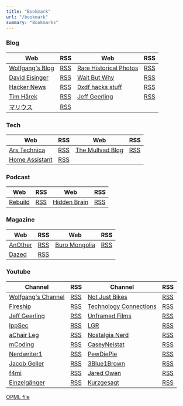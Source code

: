 ```yaml
---
title: "Bookmark"
url: "/bookmark"
summary: "Bookmarks"
---
```


### Blog

| Web                                                         | RSS                                           | Web                                                         | RSS                                           | 
| ----------------------------------------------------------- | --------------------------------------------- | ----------------------------------------------------------- | --------------------------------------------- | 
| [Wolfgang's Blog](https://notthebe.ee/)                     | [RSS](https://notthebe.ee/rss.xml)            | [Rare Historical Photos](https://rarehistoricalphotos.com/) | [RSS](https://rarehistoricalphotos.com/feed/) | 
| [David Eisinger](https://davideisinger.com/)                | [RSS](https://davideisinger.com/index.xml)    | [Wait But Why](https://waitbutwhy.com/)                     | [RSS](https://waitbutwhy.com/feed)            | 
| [Hacker News](https://news.ycombinator.com/)                | [RSS](https://hnrss.org/frontpage)            | [0xdf hacks stuff](https://0xdf.gitlab.io/)                 | [RSS](https://0xdf.gitlab.io/feed.xml)        |  
| [Tim Hårek](https://timharek.no/)                           | [RSS](https://timharek.no/feed.xml)           | [Jeff Geerling](https://www.jeffgeerling.com/)              | [RSS](https://www.jeffgeerling.com/blog.xml)  | 
| [マリウス](https://マリウス.com/)                           | [RSS](https://xn--gckvb8fzb.com/index.xml)    |                                                             |                                               |

### Tech

| Web                                               | RSS                                                      | Web                                               | RSS                                                      | 
| ------------------------------------------------- | -------------------------------------------------------- | ------------------------------------------------- | -------------------------------------------------------- | 
| [Ars Technica](https://arstechnica.com)           | [RSS](http://feeds.arstechnica.com/arstechnica/index)    | [The Mullvad Blog](https://www.mullvad.net/blog/) | [RSS](https://mullvad.net/en/blog/feed/rss/)             | 
| [Home Assistant](https://www.home-assistant.io/)  | [RSS](https://www.home-assistant.io/atom.xml)            |                                                   |                                                          |

### Podcast

| Web                                      | RSS                                          | Web                                      | RSS                                          |
| ---------------------------------------- | -------------------------------------------- | ---------------------------------------- | -------------------------------------------- |
| [Rebuild](https://rebuild.fm/)           | [RSS](https://feeds.rebuild.fm/rebuildfm)    | [Hidden Brain](https://hiddenbrain.org/) | [RSS](https://feeds.simplecast.com/kwWc0lhf) |

### Magazine

| Web                                      | RSS                                     | Web                                      | RSS                                     |
| ---------------------------------------- | --------------------------------------- | ---------------------------------------- | --------------------------------------- |
| [AnOther](https://www.anothermag.com/)   | [RSS](https://www.anothermag.com/Feed)  | [Buro Mongolia](https://www.buro247.mn/) | [RSS](https://buro247.mn/xml/rss.xml)   |
| [Dazed](https://www.dazeddigital.com/)   | [RSS](https://www.dazeddigital.com/rss) |                                          |                                         |

### Youtube

| Channel                                                                    | RSS                                                                                 | Channel                                                                    | RSS                                                                                 |
| -------------------------------------------------------------------------- | ----------------------------------------------------------------------------------- | -------------------------------------------------------------------------- | ----------------------------------------------------------------------------------- |
| [Wolfgang's Channel](https://www.youtube.com/@WolfgangsChannel)            | [RSS](https://www.youtube.com/feeds/videos.xml?channel_id=UCsnGwSIHyoYN0kiINAGUKxg) | [Not Just Bikes](https://www.youtube.com/@NotJustBikes)                    | [RSS](https://www.youtube.com/feeds/videos.xml?channel_id=UC0intLFzLaudFG-xAvUEO-A) |
| [Fireship](https://www.youtube.com/@Fireship)                              | [RSS](https://www.youtube.com/feeds/videos.xml?channel_id=UCsBjURrPoezykLs9EqgamOA) | [Technology Connections](https://www.youtube.com/@TechnologyConnections)   | [RSS](https://www.youtube.com/feeds/videos.xml?channel_id=UCy0tKL1T7wFoYcxCe0xjN6Q) |
| [Jeff Geerling](https://www.youtube.com/@JeffGeerling)                     | [RSS](https://www.youtube.com/feeds/videos.xml?channel_id=UCR-DXc1voovS8nhAvccRZhg) | [Unframed Films](https://www.youtube.com/@unframed_films)                  | [RSS](https://www.youtube.com/feeds/videos.xml?channel_id=UCognN-lUK1yHpc_vEK6RNIA) |
| [IppSec](https://www.youtube.com/@ippsec)                                  | [RSS](https://www.youtube.com/feeds/videos.xml?channel_id=UCa6eh7gCkpPo5XXUDfygQQA) | [LGR](https://www.youtube.com/@LGR)                                        | [RSS](https://www.youtube.com/feeds/videos.xml?channel_id=UCLx053rWZxCiYWsBETgdKrQ) |
| [aChair Leg](https://www.youtube.com/@aChairLeg)                           | [RSS](https://www.youtube.com/feeds/videos.xml?channel_id=UCRYeRa2iUMd8An1WTPIP2bw) | [Nostalgia Nerd](https://www.youtube.com/@Nostalgianerd)                   | [RSS](https://www.youtube.com/feeds/videos.xml?channel_id=UC7qPftDWPw9XuExpSgfkmJQ) |
| [mCoding](https://www.youtube.com/@mCoding)                                | [RSS](https://www.youtube.com/feeds/videos.xml?channel_id=UCaiL2GDNpLYH6Wokkk1VNcg) | [CaseyNeistat](https://www.youtube.com/@casey)                             | [RSS](https://www.youtube.com/feeds/videos.xml?channel_id=UCtinbF-Q-fVthA0qrFQTgXQ) |
| [Nerdwriter1](https://www.youtube.com/@Nerdwriter1)                        | [RSS](https://www.youtube.com/feeds/videos.xml?channel_id=UCJkMlOu7faDgqh4PfzbpLdg) | [PewDiePie](https://www.youtube.com/@PewDiePie)                            | [RSS](https://www.youtube.com/feeds/videos.xml?channel_id=UC-lHJZR3Gqxm24_Vd_AJ5Yw) |
| [Jacob Geller](https://www.youtube.com/@JacobGeller)                       | [RSS](https://www.youtube.com/feeds/videos.xml?channel_id=UCeTfBygNb1TahcNpZyELO8g) | [3Blue1Brown](https://www.youtube.com/@3blue1brown)                        | [RSS](https://www.youtube.com/feeds/videos.xml?channel_id=UCYO_jab_esuFRV4b17AJtAw) |
| [f4mi](https://www.youtube.com/@f4micom)                                   | [RSS](https://www.youtube.com/feeds/videos.xml?channel_id=UCSWMraguMlNanVQgseTTr_Q) | [Jared Owen](https://www.youtube.com/@JaredOwen)                           | [RSS](https://www.youtube.com/feeds/videos.xml?channel_id=UCbsfyGlrjrKQC0gbzK0-EiA) |
| [Einzelgänger](https://www.youtube.com/@Einzelg%C3%A4nger)                 | [RSS](https://www.youtube.com/feeds/videos.xml?channel_id=UCybBViio_TH_uiFFDJuz5tg) | [Kurzgesagt](https://www.youtube.com/@kurzgesagt)                          | [RSS](https://www.youtube.com/feeds/videos.xml?channel_id=UCsXVk37bltHxD1rDPwtNM8Q) |

[OPML file](./ca4mi_rss.opml)
